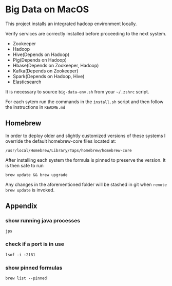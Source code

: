# Big Data on MacOS

This project installs an integrated hadoop environment locally.

Verify services are correctly installed before proceeding to the next system.

- Zookeeper
- Hadoop
- Hive(Depends on Hadoop)
- Pig(Depends on Hadoop)
- Hbase(Depends on Zookeeper, Hadoop)
- Kafka(Depends on Zookeeper)
- Spark(Depends on Hadoop, Hive)
- Elasticsearch

It is necessary to source `big-data-env.sh` from your `~/.zshrc` script.

For each sytem run the commands in the `install.sh` script and then follow the instructions in `README.md`

## Homebrew

In order to deploy older and slightly customized versions of these systems I override the default homebrew-core files located at:

`/usr/local/Homebrew/Library/Taps/homebrew/homebrew-core`

After installing each system the formula is pinned to preserve the version. It is then safe to run

`brew update && brew upgrade`

Any changes in the aforementioned folder will be stashed in git when `remote brew update` is invoked.

## Appendix

### show running java processes

`jps`

### check if a port is in use

`lsof -i :2181`

### show pinned formulas

`brew list --pinned`
